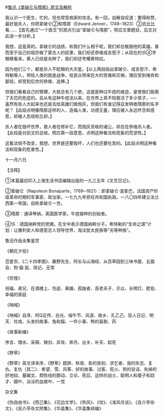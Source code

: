 #[鲁迅《拿破仑与隋那》原文及解析](https://www.vrrw.net/wx/8597.html)

我认识一个医生，忙的，但也常受病家的攻击。有一回，自解自叹道：要得称赞，最好是杀人，你把拿破仑②和隋那（Edward Jenner，1749─1823）③去比比看……【首先通过“一个医生”的观点引出“拿破仑与隋那”，照应文章题目，后文对此进一步分析。】

我想，这是真的。拿破仑的战绩，和我们什么相干呢，我们却总敬服他的英雄。甚而至于自己的祖宗做了蒙古人的奴隶，我们却还恭维成吉思汗；从现在的卐④字眼睛看来，黄人已经是劣种了，我们却还夸耀希特拉。



因为他们三个，都是杀人不眨眼的大灾星。【以上两段指出拿破仑、成吉思汗、希特勒等人，带给人类的就是战争，给民众带来巨大的苦难和灾祸，理应受到唾弃和鄙视，却受到后世的恭维、追捧。】

但我们看看自己的臂膊，大抵总有几个疤，这就是种过牛痘的痕迹，是使我们脱离了天花的危症的。自从有这种牛痘法以来，在世界上真不知救活了多少孩子，──虽然有些人大起来也还是去给英雄们做炮灰，但我们有谁记得这发明者隋那的名字呢？【此段点明像隋那这样的人，造福人类，功德无量，理应被人永远怀念和感恩，却被人忽视和忘却。】

杀人者在毁坏世界，救人者在修补它，而炮灰资格的诸公，却总在恭维杀人者。【此段是对前文的总结，照应第一段意思，点明这种看法和现象的荒谬性。】

这看法倘不改变，我想，世界是还要毁坏，人们也还要吃苦的。【此段点明这种看法和现象的危害性。】

十一月六日



【注释】

①本篇最初印入上海生活书店编辑出版的一九三五年《文艺日记》。

②拿破仑（Napoleon Bonaparte，1769─1821）：即拿破仑·波拿巴，法国资产阶级革命时期的军事家、政治家。一七九九年担任共和国执政。一八〇四年建立法兰西第一帝国，自称拿破仑一世。

③隋那：通译琴纳，英国医学家，牛痘接种的创始者。

④卐：德国纳粹党的党徽。在文中表示德国纳粹分子。希特勒的“生命之源”计划：让雅利安人和德意志人领导世界，淘汰犹太民族等“劣等种族”。

鲁迅作品全集鉴赏

《朝花夕拾》

范爱农、《二十四孝图》、藤野先生、阿长与山海经、从百草园到三味书屋、五猖会、狗·猫·鼠、琐记、无常

《仿徨》

祝福、弟兄、在酒楼上、伤逝、离婚、孤独者、高老夫子、示众、长明灯、肥皂、幸福的家庭

《呐喊》

《呐喊》自序、阿Q正传、白光、端午节、风波、故乡、孔乙己、狂人日记、明天、社戏、头发的故事、兔和猫、一件小事、鸭的喜剧、药

《故事新编》

序言、理水、采薇、铸剑、非攻、奔月、出关、补天、起死

《野草》

《野草》英文译本序、《野草》题辞、秋夜、影的告别、求乞者、我的失恋、复仇、复仇〔其二〕、希望、雪、风筝、好的故事、过客、死火、狗的驳诘、失掉的好地狱、墓碣文、颓败线的颤动、立论、死后、这样的战士、聪明人和傻子和奴才、腊叶、淡淡的血痕中、一觉

杂文集

《伪自由书》、《而己集》、《花边文学》、《热风》、《坟》、《准风月谈》、《且介亭杂文》、《且介亭杂文附集》、《华盖集》、《华盖集续编》

